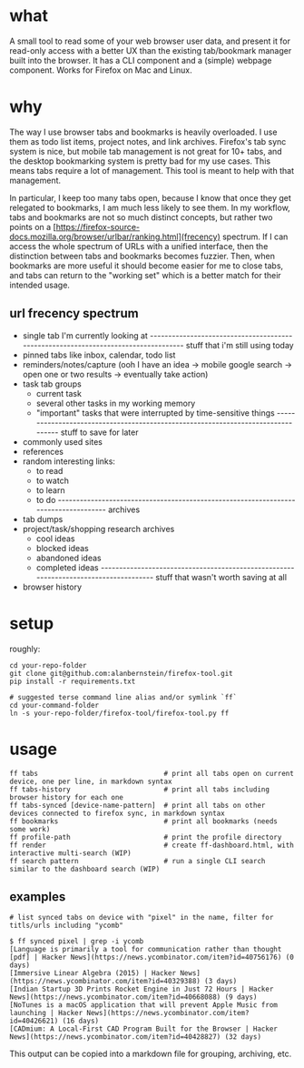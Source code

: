 # what
A small tool to read some of your web browser user data, and present it for read-only access with a better UX than the existing tab/bookmark manager built into the browser. It has a CLI component and a (simple) webpage component. Works for Firefox on Mac and Linux.

# why
The way I use browser tabs and bookmarks is heavily overloaded. I use them as todo list items, project notes, and link archives. Firefox's tab sync system is nice, but mobile tab management is not great for 10+ tabs, and the desktop bookmarking system is pretty bad for my use cases. This means tabs require a lot of management. This tool is meant to help with that management.

In particular, I keep too many tabs open, because I know that once they get relegated to bookmarks, I am much less likely to see them. In my workflow, tabs and bookmarks are not so much distinct concepts, but rather two points on a [https://firefox-source-docs.mozilla.org/browser/urlbar/ranking.html](frecency) spectrum. If I can access the whole spectrum of URLs with a unified interface, then the distinction between tabs and bookmarks becomes fuzzier. Then, when bookmarks are more useful it should become easier for me to close tabs, and tabs can return to the "working set" which is a better match for their intended usage.

## url frecency spectrum
- single tab I'm currently looking at
----------------------------------------------------------------------------------- stuff that i'm still using today
- pinned tabs like inbox, calendar, todo list
- reminders/notes/capture (ooh I have an idea -> mobile google search -> open one or two results -> eventually take action)
- task tab groups
  - current task
  - several other tasks in my working memory
  - "important" tasks that were interrupted by time-sensitive things
  --------------------------------------------------------------------------------- stuff to save for later
- commonly used sites
- references
- random interesting links:
  - to read
  - to watch
  - to learn
  - to do
------------------------------------------------------------------------------------ archives
- tab dumps
- project/task/shopping research archives
  - cool ideas
  - blocked ideas
  - abandoned ideas
  - completed ideas
------------------------------------------------------------------------------------- stuff that wasn't worth saving at all
- browser history

# setup
roughly:
```
cd your-repo-folder
git clone git@github.com:alanbernstein/firefox-tool.git
pip install -r requirements.txt

# suggested terse command line alias and/or symlink `ff`
cd your-command-folder
ln -s your-repo-folder/firefox-tool/firefox-tool.py ff
```

# usage
```
ff tabs                               # print all tabs open on current device, one per line, in markdown syntax
ff tabs-history                       # print all tabs including browser history for each one
ff tabs-synced [device-name-pattern]  # print all tabs on other devices connected to firefox sync, in markdown syntax
ff bookmarks                          # print all bookmarks (needs some work)
ff profile-path                       # print the profile directory
ff render                             # create ff-dashboard.html, with interactive multi-search (WIP)
ff search pattern                     # run a single CLI search similar to the dashboard search (WIP)
```


## examples
```
# list synced tabs on device with "pixel" in the name, filter for titls/urls including "ycomb"

$ ff synced pixel | grep -i ycomb
[Language is primarily a tool for communication rather than thought [pdf] | Hacker News](https://news.ycombinator.com/item?id=40756176) (0 days)
[Immersive Linear Algebra (2015) | Hacker News](https://news.ycombinator.com/item?id=40329388) (3 days)
[Indian Startup 3D Prints Rocket Engine in Just 72 Hours | Hacker News](https://news.ycombinator.com/item?id=40668088) (9 days)
[NoTunes is a macOS application that will prevent Apple Music from launching | Hacker News](https://news.ycombinator.com/item?id=40426621) (16 days)
[CADmium: A Local-First CAD Program Built for the Browser | Hacker News](https://news.ycombinator.com/item?id=40428827) (32 days)
```

This output can be copied into a markdown file for grouping, archiving, etc.
